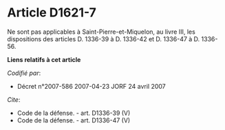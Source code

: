 # Article D1621-7

Ne sont pas applicables à Saint-Pierre-et-Miquelon, au livre III, les dispositions des articles D. 1336-39 à D. 1336-42 et D.
1336-47 à D. 1336-56.

**Liens relatifs à cet article**

_Codifié par_:

  - Décret n°2007-586 2007-04-23 JORF 24 avril 2007

_Cite_:

  - Code de la défense. - art. D1336-39 (V)
  - Code de la défense. - art. D1336-47 (V)
